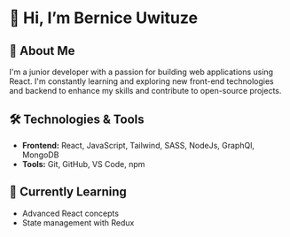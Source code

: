 # 👋 Hi, I’m Bernice Uwituze

## 🚀 About Me
I'm a junior developer with a passion for building web applications using React. I'm constantly learning and exploring new front-end technologies and backend to enhance my skills and contribute to open-source projects.

## 🛠️ Technologies & Tools
- **Frontend:** React, JavaScript, Tailwind, SASS, NodeJs, GraphQl, MongoDB
- **Tools:** Git, GitHub, VS Code, npm

## 🌱 Currently Learning
- Advanced React concepts
- State management with Redux
